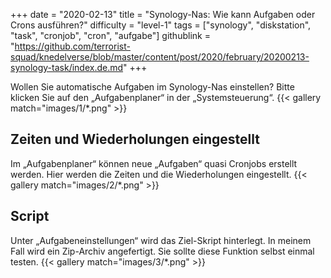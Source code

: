 +++
date = "2020-02-13"
title = "Synology-Nas: Wie kann Aufgaben oder Crons ausführen?"
difficulty = "level-1"
tags = ["synology", "diskstation", "task", "cronjob", "cron", "aufgabe"]
githublink = "https://github.com/terrorist-squad/knedelverse/blob/master/content/post/2020/february/20200213-synology-task/index.de.md"
+++

Wollen Sie automatische Aufgaben im Synology-Nas einstellen? Bitte klicken Sie auf den „Aufgabenplaner“ in der „Systemsteuerung“. 
{{< gallery match="images/1/*.png" >}}

## Zeiten und Wiederholungen eingestellt
Im „Aufgabenplaner“ können neue „Aufgaben“ quasi Cronjobs erstellt werden. Hier werden die Zeiten und die Wiederholungen eingestellt.
{{< gallery match="images/2/*.png" >}}

## Script 
Unter „Aufgabeneinstellungen“ wird das Ziel-Skript hinterlegt. In meinem Fall wird ein Zip-Archiv angefertigt. Sie sollte diese Funktion selbst einmal testen.
{{< gallery match="images/3/*.png" >}}